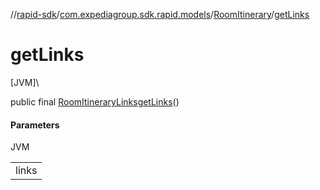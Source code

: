 //[rapid-sdk](../../../index.md)/[com.expediagroup.sdk.rapid.models](../index.md)/[RoomItinerary](index.md)/[getLinks](get-links.md)

# getLinks

[JVM]\

public final [RoomItineraryLinks](../-room-itinerary-links/index.md)[getLinks](get-links.md)()

#### Parameters

JVM

| |
|---|
| links |
